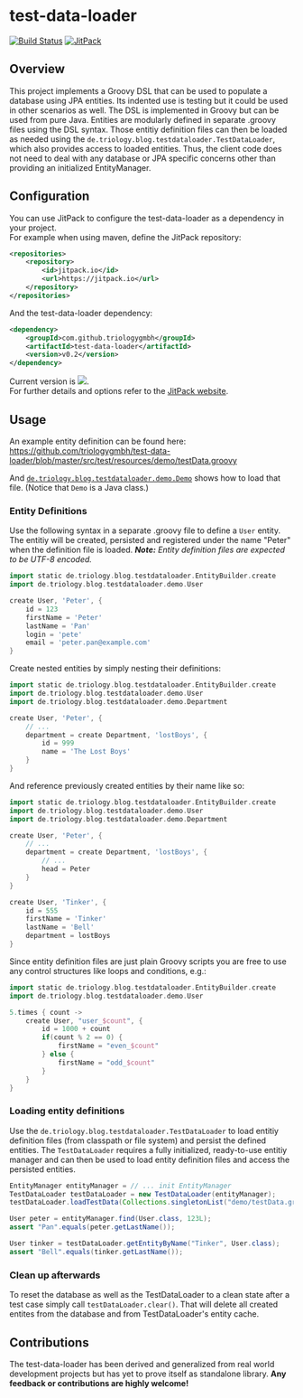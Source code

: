 # test-data-loader 
 [![Build Status](https://travis-ci.org/triologygmbh/test-data-loader.svg?branch=master)](https://travis-ci.org//triologygmbh/test-data-loader)
[![JitPack](https://jitpack.io/v//triologygmbh/test-data-loader.svg)](https://jitpack.io/#/triologygmbh/test-data-loader)

## Overview
This project implements a Groovy DSL that can be used to populate a database using JPA entities. Its indented use is testing but it could be used in other scenarios as well.
The DSL is implemented in Groovy but can be used from pure Java. Entities are modularly defined in separate .groovy files using the DSL syntax. Those entitiy definition files can then be loaded as needed using the `de.triology.blog.testdataloader.TestDataLoader`, which also provides access to loaded entities. Thus, the client code does not need to deal with any database or JPA specific concerns other than providing an initialized EntityManager.

## Configuration
You can use JitPack to configure the test-data-loader as a dependency in your project.<br/>
For example when using maven, define the JitPack repository:
```XML
<repositories>
    <repository>
        <id>jitpack.io</id>
        <url>https://jitpack.io</url>
    </repository>
</repositories>
```
And the test-data-loader dependency:
```XML
<dependency>
    <groupId>com.github.triologygmbh</groupId>
    <artifactId>test-data-loader</artifactId>
    <version>v0.2</version>
</dependency>
```
Current version is [![](https://jitpack.io/v/triologygmbh/test-data-loader.svg)](https://jitpack.io/#triologygmbh/test-data-loader).<br/> 
For further details and options refer to the [JitPack website](https://jitpack.io/#triologygmbh/test-data-loader).

## Usage
An example entity definition can be found here: https://github.com/triologygmbh/test-data-loader/blob/master/src/test/resources/demo/testData.groovy

And [`de.triology.blog.testdataloader.demo.Demo`](https://github.com/triologygmbh/test-data-loader/blob/master/src/test/java/de/triology/blog/testdataloader/demo/Demo.java) shows how to load that file. (Notice that `Demo` is a Java class.)

### Entity Definitions
Use the following syntax in a separate .groovy file to define a `User` entity. The entitiy will be created, persisted and registered under the name "Peter" when the definition file is loaded. _**Note:** Entity definition files are expected to be UTF-8 encoded._
```Groovy
import static de.triology.blog.testdataloader.EntityBuilder.create
import de.triology.blog.testdataloader.demo.User

create User, 'Peter', {
    id = 123
    firstName = 'Peter'
    lastName = 'Pan'
    login = 'pete'
    email = 'peter.pan@example.com'
}
```
Create nested entities by simply nesting their definitions:
```Groovy
import static de.triology.blog.testdataloader.EntityBuilder.create
import de.triology.blog.testdataloader.demo.User
import de.triology.blog.testdataloader.demo.Department

create User, 'Peter', {
    // ...
    department = create Department, 'lostBoys', {
        id = 999
        name = 'The Lost Boys'
    }
}
```
And reference previously created entities by their name like so: 
```Groovy
import static de.triology.blog.testdataloader.EntityBuilder.create
import de.triology.blog.testdataloader.demo.User
import de.triology.blog.testdataloader.demo.Department

create User, 'Peter', {
    // ...
    department = create Department, 'lostBoys', {
        // ...
        head = Peter
    }
}

create User, 'Tinker', {
    id = 555
    firstName = 'Tinker'
    lastName = 'Bell'
    department = lostBoys
}
```
Since entity definition files are just plain Groovy scripts you are free to use any control structures like loops and conditions, e.g.:
```Groovy
import static de.triology.blog.testdataloader.EntityBuilder.create
import de.triology.blog.testdataloader.demo.User

5.times { count ->
    create User, "user_$count", {
        id = 1000 + count
        if(count % 2 == 0) {
            firstName = "even_$count"
        } else {
            firstName = "odd_$count"
        }
    }
}
```

### Loading entity definitions
Use the `de.triology.blog.testdataloader.TestDataLoader` to load entitiy definition files (from classpath or file system) and persist the defined entities. 
The `TestDataLoader` requires a fully initialized, ready-to-use entitiy manager and can then be used to load entity definition files and access the persisted entities.
```Java
EntityManager entityManager = // ... init EntityManager
TestDataLoader testDataLoader = new TestDataLoader(entityManager);
testDataLoader.loadTestData(Collections.singletonList("demo/testData.groovy"));

User peter = entityManager.find(User.class, 123L);
assert "Pan".equals(peter.getLastName());

User tinker = testDataLoader.getEntityByName("Tinker", User.class);
assert "Bell".equals(tinker.getLastName());
```

### Clean up afterwards
To reset the database as well as the TestDataLoader to a clean state after a test case simply call `testDataLoader.clear()`. That will delete all created entites from the database and from TestDataLoader's entity cache.

## Contributions
The test-data-loader has been derived and generalized from real world development projects but has yet to prove itself as standalone library. **Any feedback or contributions are highly welcome!**
